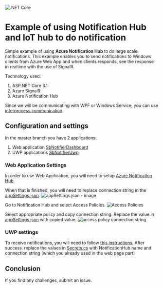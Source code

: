 ![.NET Core](https://github.com/bovrhovn/sb-notification-sample/workflows/.NET%20Core/badge.svg?branch=master)

# Example of using Notification Hub and IoT hub to do notification

Simple example of using **Azure Notification Hub** to do large scale notifications. 
This example enables you to send notifications to Windows clients from Azure Web App and when clients responds, see the response in realtime with the use of SignalR.

Technology used:
1. ASP.NET Core 3.1
2. Azure SignalR
3. Azure Notification Hub

Since we will be communicating with WPF or Windows Service, you can use [interprocess communication](https://docs.microsoft.com/en-us/windows/uwp/communication/interprocess-communication).

## Configuration and settings

In the master branch you have 2 applications:
1. Web application [SbNotifierDashboard](https://github.com/bovrhovn/sb-notification-sample/tree/master/source/SbNotifier/SbNotifierDashboard)
2. UWP applications [SbNotifierUwp](https://github.com/bovrhovn/sb-notification-sample/tree/master/source/SbNotifier/SbNotifierUwp)

### Web Application Settings
In order to use Web Application, you will need to setup [Azure Notification Hub](https://docs.microsoft.com/en-us/azure/notification-hubs/create-notification-hub-portal). 

When that is finished, you will need to replace connection string in the [appSettings.json](https://github.com/bovrhovn/sb-notification-sample/blob/master/source/SbNotifier/SbNotifierDashboard/appsettings.json). 
![appSettings.json - image](https://webeudatastorage.blob.core.windows.net/web/public/AzureNotificationHub_0.png)

Go to Notification Hub and select Access Policies.
![Access Policies](https://webeudatastorage.blob.core.windows.net/web/NotificationHubAccessPolicies_1.png)

Select appropriate policy and copy connection string. Replace the value in [appSettings.json](https://github.com/bovrhovn/sb-notification-sample/blob/master/source/SbNotifier/SbNotifierDashboard/appsettings.json) with copied value.
![access policy connection string](https://webeudatastorage.blob.core.windows.net/web/NotificationHubAccessPolicies_2.png)

### UWP settings
To receive notifications, you will need to follow [this instructions](https://docs.microsoft.com/en-us/azure/notification-hubs/notification-hubs-windows-store-dotnet-get-started-wns-push-notification). After success. replace the values in [Secrets.cs](https://github.com/bovrhovn/sb-notification-sample/blob/master/source/SbNotifier/SbNotifierUwp/Helpers/Secrets.cs) with NotificationHub name and connection string (which you already used in the web page part)

## Conclusion
If you find any challenges, submit an issue.
